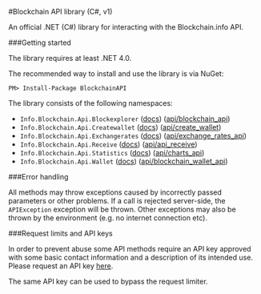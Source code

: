 #Blockchain API library (C#, v1)

An official .NET (C#) library for interacting with the Blockchain.info API.

###Getting started

The library requires at least .NET 4.0.

The recommended way to install and use the library is via NuGet:
```
PM> Install-Package BlockchainAPI
```

The library consists of the following namespaces:

* `Info.Blockchain.Api.Blockexplorer` ([docs](docs/blockexplorer.md)) ([api/blockchain_api][api1])
* `Info.Blockchain.Api.Createwallet` ([docs](docs/createwallet.md)) ([api/create_wallet][api2])
* `Info.Blockchain.Api.Exchangerates` ([docs](docs/exchangerates.md)) ([api/exchange\_rates\_api][api3])
* `Info.Blockchain.Api.Receive` ([docs](docs/receive.md)) ([api/api_receive][api4])
* `Info.Blockchain.Api.Statistics` ([docs](docs/statistics.md)) ([api/charts_api][api5])
* `Info.Blockchain.Api.Wallet` ([docs](docs/wallet.md)) ([api/blockchain\_wallet\_api][api6])

###Error handling

All methods may throw exceptions caused by incorrectly passed parameters or other problems. If a call is rejected server-side, the `APIException` exception will be thrown. Other exceptions may also be thrown by the environment (e.g. no internet connection etc).

###Request limits and API keys

In order to prevent abuse some API methods require an API key approved with some basic contact information and a description of its intended use. Please request an API key [here](https://blockchain.info/api/api_create_code).

The same API key can be used to bypass the request limiter.

[api1]: https://blockchain.info/api/blockchain_api
[api2]: https://blockchain.info/api/create_wallet
[api3]: https://blockchain.info/api/exchange_rates_api
[api4]: https://blockchain.info/api/api_receive
[api5]: https://blockchain.info/api/charts_api
[api6]: https://blockchain.info/api/blockchain_wallet_api